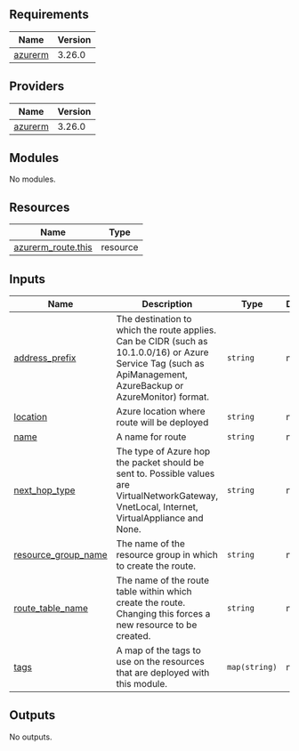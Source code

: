 <!-- BEGIN_TF_DOCS -->
## Requirements

| Name | Version |
|------|---------|
| <a name="requirement_azurerm"></a> [azurerm](#requirement\_azurerm) | 3.26.0 |

## Providers

| Name | Version |
|------|---------|
| <a name="provider_azurerm"></a> [azurerm](#provider\_azurerm) | 3.26.0 |

## Modules

No modules.

## Resources

| Name | Type |
|------|------|
| [azurerm_route.this](https://registry.terraform.io/providers/hashicorp/azurerm/3.26.0/docs/resources/route) | resource |

## Inputs

| Name | Description | Type | Default | Required |
|------|-------------|------|---------|:--------:|
| <a name="input_address_prefix"></a> [address\_prefix](#input\_address\_prefix) | The destination to which the route applies. Can be CIDR (such as 10.1.0.0/16) or Azure Service Tag (such as ApiManagement, AzureBackup or AzureMonitor) format. | `string` | n/a | yes |
| <a name="input_location"></a> [location](#input\_location) | Azure location where route will be deployed | `string` | n/a | yes |
| <a name="input_name"></a> [name](#input\_name) | A name for route | `string` | n/a | yes |
| <a name="input_next_hop_type"></a> [next\_hop\_type](#input\_next\_hop\_type) | The type of Azure hop the packet should be sent to. Possible values are VirtualNetworkGateway, VnetLocal, Internet, VirtualAppliance and None. | `string` | n/a | yes |
| <a name="input_resource_group_name"></a> [resource\_group\_name](#input\_resource\_group\_name) | The name of the resource group in which to create the route. | `string` | n/a | yes |
| <a name="input_route_table_name"></a> [route\_table\_name](#input\_route\_table\_name) | The name of the route table within which create the route. Changing this forces a new resource to be created. | `string` | n/a | yes |
| <a name="input_tags"></a> [tags](#input\_tags) | A map of the tags to use on the resources that are deployed with this module. | `map(string)` | n/a | yes |

## Outputs

No outputs.
<!-- END_TF_DOCS -->